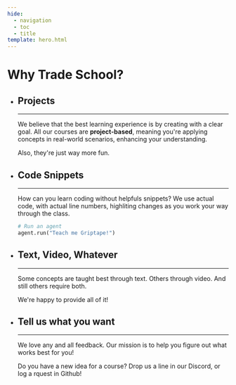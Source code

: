 ```yaml
---
hide:
  - navigation
  - toc
  - title
template: hero.html
---
```

# Why Trade School?
<div class="grid cards-flat" markdown>

-   ## Projects
    ---
  
    We believe that the best learning experience is by creating with a clear goal. All our courses are **project-based**, meaning you're applying concepts in real-world scenarios, enhancing your understanding. 
    
    Also, they're just way more fun.

-   ## Code Snippets

    ---
  
    How can you learn coding without helpfuls snippets? We use actual code, with actual line numbers, highliting changes as you work your way through the class.

    ```py linenums="1"
    # Run an agent
    agent.run("Teach me Griptape!")
    ```

-   ## Text, Video, Whatever

    ---
  
    Some concepts are taught best through text. Others through video. And still others require both.

    We're happy to provide all of it!
    
-   ## Tell us what you want

    ---
  
    We love any and all feedback. Our mission is to help you figure out what works best for you!

    Do you have a new idea for a course? Drop us a line in our Discord, or log a rquest in Github!

</div>
